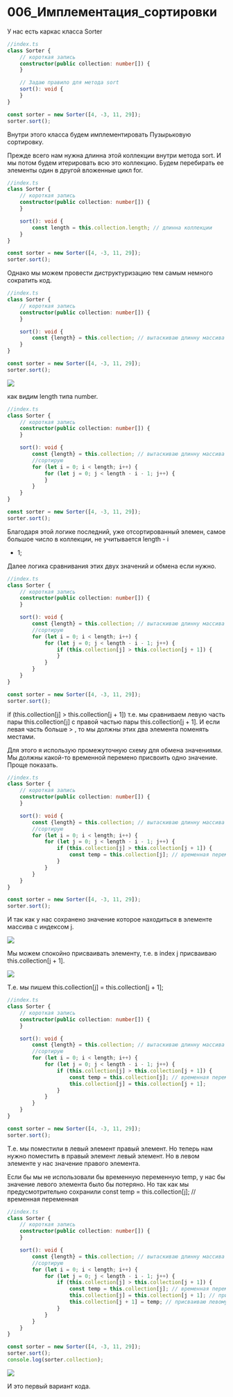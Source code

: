 # 006_Имплементация_сортировки

У нас есть каркас класса Sorter

```ts
//index.ts
class Sorter {
    // короткая запись
    constructor(public collection: number[]) {
    }

    // Задаю правило для метода sort
    sort(): void {
    }
}

const sorter = new Sorter([4, -3, 11, 29]);
sorter.sort();
```

Внутри этого класса будем имплементировать Пузырьковую сортировку.

Прежде всего нам нужна длинна этой коллекции внутри метода sort. И мы потом будем итерировать всю это коллекцию. Будем
перебирать ее элементы один в другой вложенные цикл for.

```ts
//index.ts
class Sorter {
    // короткая запись
    constructor(public collection: number[]) {
    }

    sort(): void {
        const length = this.collection.length; // длинна коллекции
    }
}

const sorter = new Sorter([4, -3, 11, 29]);
sorter.sort();

```

Однако мы можем провести диструктуризацию тем самым немного сократить код.

```ts
//index.ts
class Sorter {
    // короткая запись
    constructor(public collection: number[]) {
    }

    sort(): void {
        const {length} = this.collection; // вытаскиваю длинну массива из коллекции
    }
}

const sorter = new Sorter([4, -3, 11, 29]);
sorter.sort();

```

![](img/001.jpg)

как видим length типа number.

```ts
//index.ts
class Sorter {
    // короткая запись
    constructor(public collection: number[]) {
    }

    sort(): void {
        const {length} = this.collection; // вытаскиваю длинну массива из коллекции
        //сортирую
        for (let i = 0; i < length; i++) {
            for (let j = 0; j < length - i - 1; j++) {
            }
        }
    }
}

const sorter = new Sorter([4, -3, 11, 29]);
sorter.sort();

```

Благодаря этой логике последний, уже отсортированный элемен, самое большое число в коллекции, не учитывается length - i

- 1;

Далее логика сравнивания этих двух значений и обмена если нужно.

```ts
//index.ts
class Sorter {
    // короткая запись
    constructor(public collection: number[]) {
    }

    sort(): void {
        const {length} = this.collection; // вытаскиваю длинну массива из коллекции
        //сортирую
        for (let i = 0; i < length; i++) {
            for (let j = 0; j < length - i - 1; j++) {
                if (this.collection[j] > this.collection[j + 1]) {
                }
            }
        }
    }
}

const sorter = new Sorter([4, -3, 11, 29]);
sorter.sort();

```

if (this.collection[j] > this.collection[j + 1]) т.е. мы сравниваем левую часть пары this.collection[j]  с правой частью
пары this.collection[j + 1]. И если левая часть больше > , то мы должны этих два элемента поменять местами.

Для этого я использую промежуточную схему для обмена значениями. Мы должны какой-то временной перемено присвоить одно
значение. Проще показать.

```ts
//index.ts
class Sorter {
    // короткая запись
    constructor(public collection: number[]) {
    }

    sort(): void {
        const {length} = this.collection; // вытаскиваю длинну массива из коллекции
        //сортирую
        for (let i = 0; i < length; i++) {
            for (let j = 0; j < length - i - 1; j++) {
                if (this.collection[j] > this.collection[j + 1]) {
                    const temp = this.collection[j]; // временная переменная
                }
            }
        }
    }
}

const sorter = new Sorter([4, -3, 11, 29]);
sorter.sort();

```

И так как у нас сохранено значение которое находиться в элементе массива с индексом j.

![](img/002.jpg)

Мы можем спокойно присваивать элементу, т.е. в index j присваиваю this.collection[j + 1].

![](img/003.jpg)

Т.е. мы пишем this.collection[j] = this.collection[j + 1];

```ts
//index.ts
class Sorter {
    // короткая запись
    constructor(public collection: number[]) {
    }

    sort(): void {
        const {length} = this.collection; // вытаскиваю длинну массива из коллекции
        //сортирую
        for (let i = 0; i < length; i++) {
            for (let j = 0; j < length - i - 1; j++) {
                if (this.collection[j] > this.collection[j + 1]) {
                    const temp = this.collection[j]; // временная переменная
                    this.collection[j] = this.collection[j + 1];
                }
            }
        }
    }
}

const sorter = new Sorter([4, -3, 11, 29]);
sorter.sort();

```

Т.е. мы поместили в левый элемент правый элемент. Но теперь нам нужно поместить в правый элемент левый элемент. Но в
левом элементе у нас значение правого элемента.

Если бы мы не использовали бы временную переменную temp, у нас бы значение левого элемента было бы потеряно. Но так как
мы предусмотрительно сохранили const temp = this.collection[j]; // временная переменная

```ts
//index.ts
class Sorter {
    // короткая запись
    constructor(public collection: number[]) {
    }

    sort(): void {
        const {length} = this.collection; // вытаскиваю длинну массива из коллекции
        //сортирую
        for (let i = 0; i < length; i++) {
            for (let j = 0; j < length - i - 1; j++) {
                if (this.collection[j] > this.collection[j + 1]) {
                    const temp = this.collection[j]; // временная переменная
                    this.collection[j] = this.collection[j + 1]; // присваиваю значение правого элемента левому
                    this.collection[j + 1] = temp; // присваиваю левому элементу значение временной переменной
                }
            }
        }
    }
}

const sorter = new Sorter([4, -3, 11, 29]);
sorter.sort();
console.log(sorter.collection);

```

![](img/004.jpg)

И это первый вариант кода.
